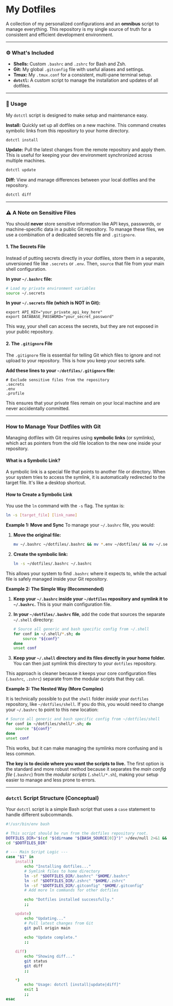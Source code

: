 # My Dotfiles

A collection of my personalized configurations and an **omnibus** script to manage everything. This repository is my single source of truth for a consistent and efficient development environment.

-----

### ⚙️ What's Included

  - **Shells:** Custom `.bashrc` and `.zshrc` for Bash and Zsh.
  - **Git:** My global `.gitconfig` file with useful aliases and settings.
  - **Tmux:** My `.tmux.conf` for a consistent, multi-pane terminal setup.
  - **`dotctl`:** A custom script to manage the installation and updates of all dotfiles.

-----

### 🚀 Usage

My `dotctl` script is designed to make setup and maintenance easy.

**Install:** Quickly set up all dotfiles on a new machine. This command creates symbolic links from this repository to your home directory.

```bash
dotctl install
```

**Update:** Pull the latest changes from the remote repository and apply them. This is useful for keeping your dev environment synchronized across multiple machines.

```bash
dotctl update
```

**Diff:** View and manage differences between your local dotfiles and the repository.

```bash
dotctl diff
```

-----

### ⚠️ A Note on Sensitive Files

You should **never** store sensitive information like API keys, passwords, or machine-specific data in a public Git repository. To manage these files, we use a combination of a dedicated secrets file and `.gitignore`.

#### 1\. The Secrets File

Instead of putting secrets directly in your dotfiles, store them in a separate, unversioned file like `.secrets` or `.env`. Then, `source` that file from your main shell configuration.

**In your `~/.bashrc` file:**

```bash
# Load my private environment variables
source ~/.secrets
```

**In your `~/.secrets` file (which is NOT in Git):**

```
export API_KEY="your_private_api_key_here"
export DATABASE_PASSWORD="your_secret_password"
```

This way, your shell can access the secrets, but they are not exposed in your public repository.

#### 2\. The `.gitignore` File

The `.gitignore` file is essential for telling Git which files to ignore and not upload to your repository. This is how you keep your secrets safe.

**Add these lines to your `~/dotfiles/.gitignore` file:**

```
# Exclude sensitive files from the repository
.secrets
.env
.profile
```

This ensures that your private files remain on your local machine and are never accidentally committed.

-----

### How to Manage Your Dotfiles with Git

Managing dotfiles with Git requires using **symbolic links** (or symlinks), which act as pointers from the old file location to the new one inside your repository.

#### What is a Symbolic Link?

A symbolic link is a special file that points to another file or directory. When your system tries to access the symlink, it is automatically redirected to the target file. It's like a desktop shortcut.

#### How to Create a Symbolic Link

You use the `ln` command with the `-s` flag. The syntax is:

```bash
ln -s [target_file] [link_name]
```

**Example 1: Move and Sync**
To manage your `~/.bashrc` file, you would:

1.  **Move the original file:**
    ```bash
    mv ~/.bashrc ~/dotfiles/.bashrc && mv *.env ~/dotfiles/ && mv ~/.secrets ~/dotfiles/.secrets && mv *.bash ~/shell/ && mv *.sh ~/shell/
    ```
2.  **Create the symbolic link:**
    ```bash
    ln -s ~/dotfiles/.bashrc ~/.bashrc
    ```

This allows your system to find `.bashrc` where it expects to, while the actual file is safely managed inside your Git repository.

  **Example 2: The Simple Way (Recommended)**

1.  **Keep your `~/.bashrc` inside your `~/dotfiles` repository and symlink it to `~/.bashrc`.** This is your main configuration file.

2.  **In your `~/dotfiles/.bashrc` file**, add the code that sources the separate `~/.shell` directory:

    ```bash
    # Source all generic and bash specific config from ~/.shell
    for conf in ~/.shell/*.sh; do
        source "${conf}"
    done
    unset conf
    ```

3.  **Keep your `~/.shell` directory and its files directly in your home folder.** You can then just symlink this directory to your `dotfiles` repository.

This approach is cleaner because it keeps your core configuration files (`.bashrc`, `.zshrc`) separate from the modular scripts that they call.

**Example 3: The Nested Way (More Complex)**

It is technically possible to put the `shell` folder *inside* your `dotfiles` repository, like `~/dotfiles/shell`. If you do this, you would need to change your `~/.bashrc` to point to this new location:

```bash
# Source all generic and bash specific config from ~/dotfiles/shell
for conf in ~/dotfiles/shell/*.sh; do
    source "${conf}"
done
unset conf
```

This works, but it can make managing the symlinks more confusing and is less common.

**The key is to decide where you want the scripts to live.** The first option is the standard and more robust method because it separates the *main config file* (`.bashrc`) from the *modular scripts* (`.shell/*.sh`), making your setup easier to manage and less prone to errors.

-----

### `dotctl` Script Structure (Conceptual)

Your `dotctl` script is a simple Bash script that uses a `case` statement to handle different subcommands.

```bash
#!/usr/bin/env bash

# This script should be run from the dotfiles repository root.
DOTFILES_DIR="$(cd "$(dirname "${BASH_SOURCE[0]}")" >/dev/null 2>&1 && pwd)"
cd "$DOTFILES_DIR"

# --- Main Script Logic ---
case "$1" in
    install)
        echo "Installing dotfiles..."
        # Symlink files to home directory
        ln -sf "$DOTFILES_DIR/.bashrc" "$HOME/.bashrc"
        ln -sf "$DOTFILES_DIR/.zshrc" "$HOME/.zshrc"
        ln -sf "$DOTFILES_DIR/.gitconfig" "$HOME/.gitconfig"
        # Add more ln commands for other dotfiles

        echo "Dotfiles installed successfully."
        ;;

    update)
        echo "Updating..."
        # Pull latest changes from Git
        git pull origin main

        echo "Update complete."
        ;;
        
    diff)
        echo "Showing diff..."
        git status
        git diff
        ;;

    *)
        echo "Usage: dotctl [install|update|diff]"
        exit 1
        ;;
esac
```
